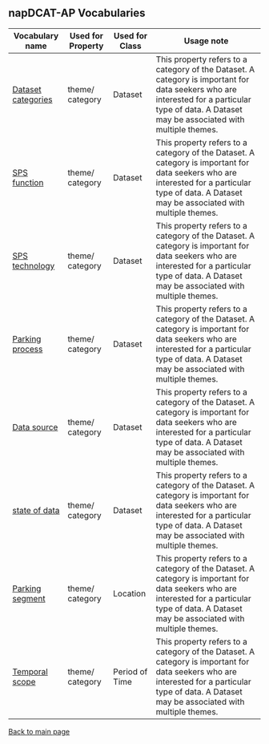## napDCAT-AP Vocabularies

Vocabulary name | Used for Property | Used for Class | Usage note
--------------- | ----------------- | -------------- | ----------
[Dataset categories](https://peterlubrich.github.io/spsDCAT-AP/vocabularies/datasetCategories) | theme/ category | Dataset | This property refers to a category of the Dataset. A category is important for data seekers who are interested for a particular type of data. A Dataset may be associated with multiple themes. 
[SPS function](https://peterlubrich.github.io/spsDCAT-AP/vocabularies/spsFunction) | theme/ category | Dataset | This property refers to a category of the Dataset. A category is important for data seekers who are interested for a particular type of data. A Dataset may be associated with multiple themes. 
[SPS technology](https://peterlubrich.github.io/spsDCAT-AP/vocabularies/spsTechnology) | theme/ category | Dataset | This property refers to a category of the Dataset. A category is important for data seekers who are interested for a particular type of data. A Dataset may be associated with multiple themes. 
[Parking process](https://peterlubrich.github.io/spsDCAT-AP/vocabularies/parkingProcess) | theme/ category | Dataset | This property refers to a category of the Dataset. A category is important for data seekers who are interested for a particular type of data. A Dataset may be associated with multiple themes. 
[Data source](https://peterlubrich.github.io/spsDCAT-AP/vocabularies/dataSource) | theme/ category | Dataset | This property refers to a category of the Dataset. A category is important for data seekers who are interested for a particular type of data. A Dataset may be associated with multiple themes. 
[state of data](https://peterlubrich.github.io/spsDCAT-AP/vocabularies/stateOfdata) | theme/ category | Dataset | This property refers to a category of the Dataset. A category is important for data seekers who are interested for a particular type of data. A Dataset may be associated with multiple themes. 
[Parking segment](https://peterlubrich.github.io/spsDCAT-AP/vocabularies/parkingSegment) | theme/ category | Location | This property refers to a category of the Dataset. A category is important for data seekers who are interested for a particular type of data. A Dataset may be associated with multiple themes. 
[Temporal scope](https://peterlubrich.github.io/spsDCAT-AP/vocabularies/temporalScope) | theme/ category | Period of Time | This property refers to a category of the Dataset. A category is important for data seekers who are interested for a particular type of data. A Dataset may be associated with multiple themes. 



[Back to main page](https://eueip.github.io/napDCAT-AP/)

